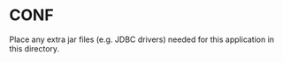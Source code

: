 # CONF

Place any extra jar files (e.g. JDBC drivers) needed for this application in this directory.